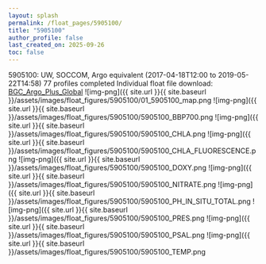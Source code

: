 ```yaml
---
layout: splash
permalink: /float_pages/5905100/
title: "5905100"
author_profile: false
last_created_on: 2025-09-26
toc: false
---
```

 
5905100: UW, SOCCOM, Argo equivalent (2017-04-18T12:00 to 2019-05-22T14:58)
77 profiles completed
Individual float file download: [BGC_Argo_Plus_Global](https://ftp.soest.hawaii.edu/bgc_argo_plus/Individual_Floats/outliers_removed/5905100_Sprof_processed.nc)
![img-png]({{ site.url }}{{ site.baseurl }}/assets/images/float_figures/5905100/01_5905100_map.png
![img-png]({{ site.url }}{{ site.baseurl }}/assets/images/float_figures/5905100/5905100_BBP700.png
![img-png]({{ site.url }}{{ site.baseurl }}/assets/images/float_figures/5905100/5905100_CHLA.png
![img-png]({{ site.url }}{{ site.baseurl }}/assets/images/float_figures/5905100/5905100_CHLA_FLUORESCENCE.png
![img-png]({{ site.url }}{{ site.baseurl }}/assets/images/float_figures/5905100/5905100_DOXY.png
![img-png]({{ site.url }}{{ site.baseurl }}/assets/images/float_figures/5905100/5905100_NITRATE.png
![img-png]({{ site.url }}{{ site.baseurl }}/assets/images/float_figures/5905100/5905100_PH_IN_SITU_TOTAL.png
![img-png]({{ site.url }}{{ site.baseurl }}/assets/images/float_figures/5905100/5905100_PRES.png
![img-png]({{ site.url }}{{ site.baseurl }}/assets/images/float_figures/5905100/5905100_PSAL.png
![img-png]({{ site.url }}{{ site.baseurl }}/assets/images/float_figures/5905100/5905100_TEMP.png
